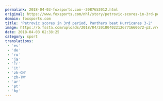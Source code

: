 ```yaml
---
permalink: 2018-04-03-foxsports.com--2087652012.html
original: https://www.foxsports.com/nhl/story/petrovic-scores-in-3rd-period-panthers-beat-hurricanes-3-2-040218
domain: foxsports.com
title: 'Petrovic scores in 3rd period, Panthers beat Hurricanes 3-2'
image: https://b.fssta.com/uploads/2018/04/201804022126771660672-p2.vresize.1200.630.high.53.jpeg
date: 2018-04-03 02:38:25
category: sport
translations: 
 - 'es'
 - 'de'
 - 'ru'
 - 'ja'
 - 'fr'
 - 'it'
 - 'zh-CN'
 - 'zh-TW'
 - 'ar'
 - 'pt'
 - 'hy'
---
```


